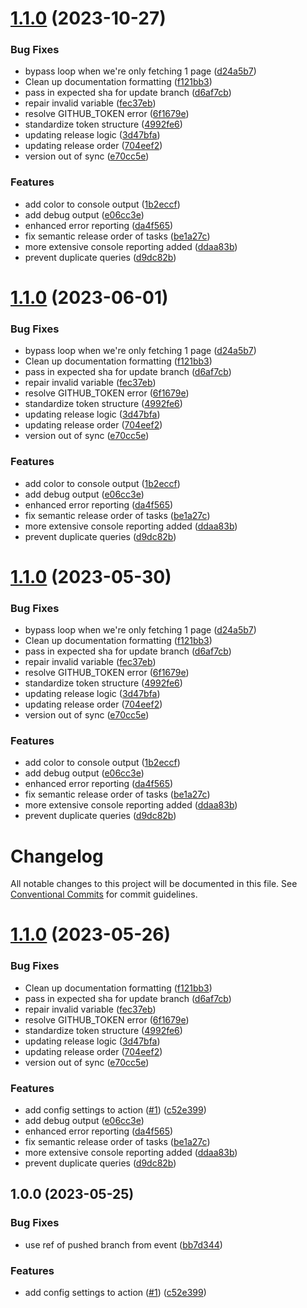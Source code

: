 # [1.1.0](https://github.com/castastrophe/actions-pr-auto-update/compare/v1.0.0...v1.1.0) (2023-10-27)


### Bug Fixes

* bypass loop when we're only fetching 1 page ([d24a5b7](https://github.com/castastrophe/actions-pr-auto-update/commit/d24a5b7511d724503960279dbbc320ec62192863))
* Clean up documentation formatting ([f121bb3](https://github.com/castastrophe/actions-pr-auto-update/commit/f121bb3cc267de17b916b296f19e7cb5e087fc61))
* pass in expected sha for update branch ([d6af7cb](https://github.com/castastrophe/actions-pr-auto-update/commit/d6af7cb3a51d40213690d600f2f269a26271bfe2))
* repair invalid variable ([fec37eb](https://github.com/castastrophe/actions-pr-auto-update/commit/fec37eb9b8133b4e21ab6765f73433c78f4d164b))
* resolve GITHUB_TOKEN error ([6f1679e](https://github.com/castastrophe/actions-pr-auto-update/commit/6f1679eb736ad2d120e597c5809c3b50f5f76854))
* standardize token structure ([4992fe6](https://github.com/castastrophe/actions-pr-auto-update/commit/4992fe610e39282e73f5605109cc3d38886917e7))
* updating release logic ([3d47bfa](https://github.com/castastrophe/actions-pr-auto-update/commit/3d47bfaf9f4fde317d906f3528d760bcbc2e8c06))
* updating release order ([704eef2](https://github.com/castastrophe/actions-pr-auto-update/commit/704eef2cce989f655c801dec7645e1ea6177f46b))
* version out of sync ([e70cc5e](https://github.com/castastrophe/actions-pr-auto-update/commit/e70cc5e6d6e40d564a9bab163543024de477bc74))


### Features

* add color to console output ([1b2eccf](https://github.com/castastrophe/actions-pr-auto-update/commit/1b2eccf10b5e85f73cdd99fcb9ed6a785d9bc303))
* add debug output ([e06cc3e](https://github.com/castastrophe/actions-pr-auto-update/commit/e06cc3eee9a86bad00f712b079502c15a321f330))
* enhanced error reporting ([da4f565](https://github.com/castastrophe/actions-pr-auto-update/commit/da4f56553a0bf272b94cdfcdaddec3aba264c70b))
* fix semantic release order of tasks ([be1a27c](https://github.com/castastrophe/actions-pr-auto-update/commit/be1a27c4e4105b3b49c7900555b8b31b26f2c368))
* more extensive console reporting added ([ddaa83b](https://github.com/castastrophe/actions-pr-auto-update/commit/ddaa83b0185d54fca0664b5849f8d86ba7e2e03d))
* prevent duplicate queries ([d9dc82b](https://github.com/castastrophe/actions-pr-auto-update/commit/d9dc82b794e3ee41fbf74edefcd5fd2ffec7b622))

# [1.1.0](https://github.com/castastrophe/actions-pr-auto-update/compare/v1.0.0...v1.1.0) (2023-06-01)


### Bug Fixes

* bypass loop when we're only fetching 1 page ([d24a5b7](https://github.com/castastrophe/actions-pr-auto-update/commit/d24a5b7511d724503960279dbbc320ec62192863))
* Clean up documentation formatting ([f121bb3](https://github.com/castastrophe/actions-pr-auto-update/commit/f121bb3cc267de17b916b296f19e7cb5e087fc61))
* pass in expected sha for update branch ([d6af7cb](https://github.com/castastrophe/actions-pr-auto-update/commit/d6af7cb3a51d40213690d600f2f269a26271bfe2))
* repair invalid variable ([fec37eb](https://github.com/castastrophe/actions-pr-auto-update/commit/fec37eb9b8133b4e21ab6765f73433c78f4d164b))
* resolve GITHUB_TOKEN error ([6f1679e](https://github.com/castastrophe/actions-pr-auto-update/commit/6f1679eb736ad2d120e597c5809c3b50f5f76854))
* standardize token structure ([4992fe6](https://github.com/castastrophe/actions-pr-auto-update/commit/4992fe610e39282e73f5605109cc3d38886917e7))
* updating release logic ([3d47bfa](https://github.com/castastrophe/actions-pr-auto-update/commit/3d47bfaf9f4fde317d906f3528d760bcbc2e8c06))
* updating release order ([704eef2](https://github.com/castastrophe/actions-pr-auto-update/commit/704eef2cce989f655c801dec7645e1ea6177f46b))
* version out of sync ([e70cc5e](https://github.com/castastrophe/actions-pr-auto-update/commit/e70cc5e6d6e40d564a9bab163543024de477bc74))


### Features

* add color to console output ([1b2eccf](https://github.com/castastrophe/actions-pr-auto-update/commit/1b2eccf10b5e85f73cdd99fcb9ed6a785d9bc303))
* add debug output ([e06cc3e](https://github.com/castastrophe/actions-pr-auto-update/commit/e06cc3eee9a86bad00f712b079502c15a321f330))
* enhanced error reporting ([da4f565](https://github.com/castastrophe/actions-pr-auto-update/commit/da4f56553a0bf272b94cdfcdaddec3aba264c70b))
* fix semantic release order of tasks ([be1a27c](https://github.com/castastrophe/actions-pr-auto-update/commit/be1a27c4e4105b3b49c7900555b8b31b26f2c368))
* more extensive console reporting added ([ddaa83b](https://github.com/castastrophe/actions-pr-auto-update/commit/ddaa83b0185d54fca0664b5849f8d86ba7e2e03d))
* prevent duplicate queries ([d9dc82b](https://github.com/castastrophe/actions-pr-auto-update/commit/d9dc82b794e3ee41fbf74edefcd5fd2ffec7b622))

# [1.1.0](https://github.com/castastrophe/actions-pr-auto-update/compare/v1.0.0...v1.1.0) (2023-05-30)


### Bug Fixes

* bypass loop when we're only fetching 1 page ([d24a5b7](https://github.com/castastrophe/actions-pr-auto-update/commit/d24a5b7511d724503960279dbbc320ec62192863))
* Clean up documentation formatting ([f121bb3](https://github.com/castastrophe/actions-pr-auto-update/commit/f121bb3cc267de17b916b296f19e7cb5e087fc61))
* pass in expected sha for update branch ([d6af7cb](https://github.com/castastrophe/actions-pr-auto-update/commit/d6af7cb3a51d40213690d600f2f269a26271bfe2))
* repair invalid variable ([fec37eb](https://github.com/castastrophe/actions-pr-auto-update/commit/fec37eb9b8133b4e21ab6765f73433c78f4d164b))
* resolve GITHUB_TOKEN error ([6f1679e](https://github.com/castastrophe/actions-pr-auto-update/commit/6f1679eb736ad2d120e597c5809c3b50f5f76854))
* standardize token structure ([4992fe6](https://github.com/castastrophe/actions-pr-auto-update/commit/4992fe610e39282e73f5605109cc3d38886917e7))
* updating release logic ([3d47bfa](https://github.com/castastrophe/actions-pr-auto-update/commit/3d47bfaf9f4fde317d906f3528d760bcbc2e8c06))
* updating release order ([704eef2](https://github.com/castastrophe/actions-pr-auto-update/commit/704eef2cce989f655c801dec7645e1ea6177f46b))
* version out of sync ([e70cc5e](https://github.com/castastrophe/actions-pr-auto-update/commit/e70cc5e6d6e40d564a9bab163543024de477bc74))


### Features

* add color to console output ([1b2eccf](https://github.com/castastrophe/actions-pr-auto-update/commit/1b2eccf10b5e85f73cdd99fcb9ed6a785d9bc303))
* add debug output ([e06cc3e](https://github.com/castastrophe/actions-pr-auto-update/commit/e06cc3eee9a86bad00f712b079502c15a321f330))
* enhanced error reporting ([da4f565](https://github.com/castastrophe/actions-pr-auto-update/commit/da4f56553a0bf272b94cdfcdaddec3aba264c70b))
* fix semantic release order of tasks ([be1a27c](https://github.com/castastrophe/actions-pr-auto-update/commit/be1a27c4e4105b3b49c7900555b8b31b26f2c368))
* more extensive console reporting added ([ddaa83b](https://github.com/castastrophe/actions-pr-auto-update/commit/ddaa83b0185d54fca0664b5849f8d86ba7e2e03d))
* prevent duplicate queries ([d9dc82b](https://github.com/castastrophe/actions-pr-auto-update/commit/d9dc82b794e3ee41fbf74edefcd5fd2ffec7b622))

# Changelog

All notable changes to this project will be documented in this file. See [Conventional Commits](https://conventionalcommits.org) for commit guidelines.

# [1.1.0](https://github.com/castastrophe/actions-pr-auto-update/compare/v1.0.1...v1.1.0) (2023-05-26)

### Bug Fixes

* Clean up documentation formatting ([f121bb3](https://github.com/castastrophe/actions-pr-auto-update/commit/f121bb3cc267de17b916b296f19e7cb5e087fc61))
* pass in expected sha for update branch ([d6af7cb](https://github.com/castastrophe/actions-pr-auto-update/commit/d6af7cb3a51d40213690d600f2f269a26271bfe2))
* repair invalid variable ([fec37eb](https://github.com/castastrophe/actions-pr-auto-update/commit/fec37eb9b8133b4e21ab6765f73433c78f4d164b))
* resolve GITHUB_TOKEN error ([6f1679e](https://github.com/castastrophe/actions-pr-auto-update/commit/6f1679eb736ad2d120e597c5809c3b50f5f76854))
* standardize token structure ([4992fe6](https://github.com/castastrophe/actions-pr-auto-update/commit/4992fe610e39282e73f5605109cc3d38886917e7))
* updating release logic ([3d47bfa](https://github.com/castastrophe/actions-pr-auto-update/commit/3d47bfaf9f4fde317d906f3528d760bcbc2e8c06))
* updating release order ([704eef2](https://github.com/castastrophe/actions-pr-auto-update/commit/704eef2cce989f655c801dec7645e1ea6177f46b))
* version out of sync ([e70cc5e](https://github.com/castastrophe/actions-pr-auto-update/commit/e70cc5e6d6e40d564a9bab163543024de477bc74))

### Features

* add config settings to action ([#1](https://github.com/castastrophe/actions-pr-auto-update/issues/1)) ([c52e399](https://github.com/castastrophe/actions-pr-auto-update/commit/c52e399a87703428f67136373cd5a6eb86ff6fe2))
* add debug output ([e06cc3e](https://github.com/castastrophe/actions-pr-auto-update/commit/e06cc3eee9a86bad00f712b079502c15a321f330))
* enhanced error reporting ([da4f565](https://github.com/castastrophe/actions-pr-auto-update/commit/da4f56553a0bf272b94cdfcdaddec3aba264c70b))
* fix semantic release order of tasks ([be1a27c](https://github.com/castastrophe/actions-pr-auto-update/commit/be1a27c4e4105b3b49c7900555b8b31b26f2c368))
* more extensive console reporting added ([ddaa83b](https://github.com/castastrophe/actions-pr-auto-update/commit/ddaa83b0185d54fca0664b5849f8d86ba7e2e03d))
* prevent duplicate queries ([d9dc82b](https://github.com/castastrophe/actions-pr-auto-update/commit/d9dc82b794e3ee41fbf74edefcd5fd2ffec7b622))

## 1.0.0 (2023-05-25)

### Bug Fixes

* use ref of pushed branch from event ([bb7d344](https://github.com/castastrophe/actions-pr-auto-update/commit/bb7d3447b9695e53a31dae0486d44e11ac8a9559))

### Features

* add config settings to action ([#1](https://github.com/castastrophe/actions-pr-auto-update/issues/1)) ([c52e399](https://github.com/castastrophe/actions-pr-auto-update/commit/c52e399a87703428f67136373cd5a6eb86ff6fe2))
